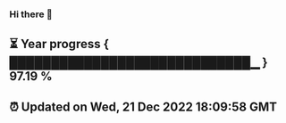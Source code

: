 ### Hi there 👋
⏳ Year progress { █████████████████████████████▁ } 97.19 %
---
⏰ Updated on Wed, 21 Dec 2022 18:09:58 GMT
---
